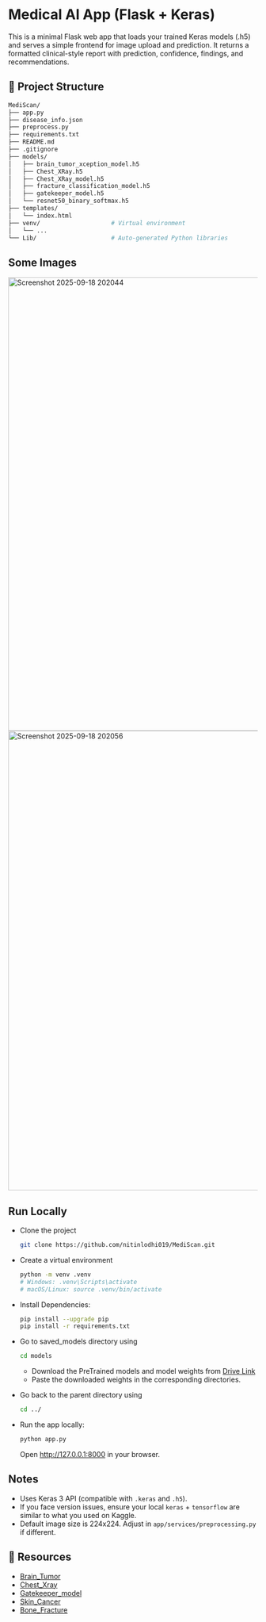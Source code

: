 # Medical AI App (Flask + Keras)

This is a minimal Flask web app that loads your trained Keras models (.h5) and serves
a simple frontend for image upload and prediction. It returns a formatted clinical-style report
with prediction, confidence, findings, and recommendations.

## 📂 Project Structure

```bash
MediScan/
├── app.py                  
├── disease_info.json        
├── preprocess.py           
├── requirements.txt        
├── README.md             
├── .gitignore         
├── models/                 
│   ├── brain_tumor_xception_model.h5
│   ├── Chest_XRay.h5
│   ├── Chest_XRay_model.h5
│   ├── fracture_classification_model.h5
│   ├── gatekeeper_model.h5
│   └── resnet50_binary_softmax.h5
├── templates/          
│   └── index.html
├── venv/                    # Virtual environment
│   └── ...
└── Lib/                     # Auto-generated Python libraries
```

## Some Images

<img width="1819" height="915" alt="Screenshot 2025-09-18 202044" src="https://github.com/user-attachments/assets/f5d2c770-d5cd-4d1b-9aa1-7e428f5c7288" />

<img width="1820" height="927" alt="Screenshot 2025-09-18 202056" src="https://github.com/user-attachments/assets/5100c1c1-f3ee-4ab1-9c84-9a91fe7c7658" />


## Run Locally
- Clone the project
   ```bash
  git clone https://github.com/nitinlodhi019/MediScan.git
   ```
   
- Create a virtual environment
   ```bash
   python -m venv .venv
   # Windows: .venv\Scripts\activate
   # macOS/Linux: source .venv/bin/activate
   ```

- Install Dependencies:
   ```bash
   pip install --upgrade pip
   pip install -r requirements.txt
   ```
   
- Go to saved_models directory using
   ```bash
   cd models
   ```
   - Download the PreTrained models and model weights from [Drive Link](https://drive.google.com/drive/folders/1_7OAB1r3PCBxUS0UpyxkqrKQbVgln0IH?usp=drive_link)
   - Paste the downloaded weights in the corresponding directories.

- Go back to the parent directory using
   ```bash
   cd ../
   ```

- Run the app locally:
   ```bash
   python app.py
   ```
   Open http://127.0.0.1:8000 in your browser.

## Notes
- Uses Keras 3 API (compatible with `.keras` and `.h5`).
- If you face version issues, ensure your local `keras` + `tensorflow` are similar to what you used on Kaggle.
- Default image size is 224x224. Adjust in `app/services/preprocessing.py` if different.

## 📘 Resources

- [Brain_Tumor](https://www.kaggle.com/code/nitinrajpoot/brain-tumor)
- [Chest_Xray](https://www.kaggle.com/code/nitinrajpoot/chest-x-ray)
- [Gatekeeper_model](https://github.com/nitinlodhi019/MediScan/blob/main/Gatekeeper_model/Gatekeeper_Model.ipynb)
- [Skin_Cancer](https://www.kaggle.com/code/pankajbora107/cnn-for-skin-cancer-detection)
- [Bone_Fracture](https://www.kaggle.com/code/pankajbora107/bone-fracture-detection)
